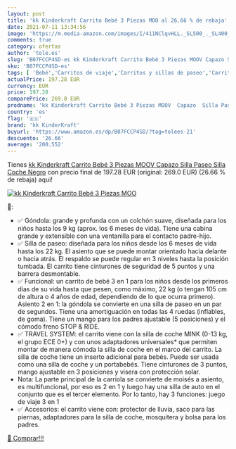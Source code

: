 ```yaml
---
layout: post
title: 'kk Kinderkraft Carrito Bebé 3 Piezas MOO al 26.66 % de rebaja'
date: 2021-07-11 13:34:56
image: 'https://m.media-amazon.com/images/I/411NClqvHLL._SL500_._SL400_.jpg'
comments: true
category: ofertas
author: 'tole.es'
slug: 'B07FCCP4SD-es kk Kinderkraft Carrito Bebé 3 Piezas MOOV Capazo Silla...'
sku: 'B07FCCP4SD-es'
tags: [ 'Bebé','Carritos de viaje','Carritos y sillas de paseo','Carritos, sillas de paseo y accesorios','bebé','kk kinderkraft', ]
actualPrice: 197.28 EUR
currency: EUR
price: 197.28
comparePrice: 269.0 EUR
prodname: 'kk Kinderkraft Carrito Bebé 3 Piezas MOOV  Capazo  Silla Paseo  Silla Coche  Negro'
country: 'es'
flag: '🇪🇸'
brand: 'kk KinderKraft'
buyurl: 'https://www.amazon.es/dp/B07FCCP4SD/?tag=tolees-21'
descuento: '26.66'
average: '200.552'
---
```


Tienes [kk Kinderkraft Carrito Bebé 3 Piezas MOOV  Capazo  Silla Paseo  Silla Coche  Negro](https://www.amazon.es/dp/B07FCCP4SD/?tag=tolees-21) con precio final de  197.28 EUR (original: 269.0 EUR) (26.66 %  de rebaja) aqui!

[![kk Kinderkraft Carrito Bebé 3 Piezas MOO](https://m.media-amazon.com/images/I/411NClqvHLL._SL500_._SL400_.jpg)](https://www.amazon.es/dp/B07FCCP4SD/?tag=tolees-21)

🔎:

- ✅ Góndola: grande y profunda con un colchón suave, diseñada para los niños hasta los 9 kg (aprox. los 6 meses de vida). Tiene una cabina grande y extensible con una ventanilla para el contacto padre-hijo.
- ✅ Silla de paseo: diseñada para los niños desde los 6 meses de vida hasta los 22 kg. El asiento que se puede montar orientado hacia delante o hacia atrás. El respaldo se puede regular en 3 niveles hasta la posición tumbada. El carrito tiene cinturones de seguridad de 5 puntos y una barrera desmontable.
- ✅ Funcional: un carrito de bebé 3 en 1 para los niños desde los primeros días de su vida hasta que pesen, como máximo, 22 kg (o tengan 105 cm de altura o 4 años de edad, dependiendo de lo que ocurra primero). Asiento 2 en 1: la góndola se convierte en una silla de paseo en un par de segundos. Tiene una amortiguación en todas las 4 ruedas (inflables, de goma). Tiene un mango para los padres ajustable (5 posiciones) y el cómodo freno STOP & RIDE.
- ✅ TRAVEL SYSTEM: el carrito viene con la silla de coche MINK (0-13 kg, el grupo ECE 0+) y con unos adaptadores universales* que permiten montar de manera cómoda la silla de coche en el marco del carrito. La silla de coche tiene un inserto adicional para bebés. Puede ser usada como una silla de coche y un portabebés. Tiene cinturones de 3 puntos, mango ajustable en 3 posiciones y visera con protección solar.
- Nota: La parte principal de la carriola se convierte de moisés a asiento, es multifuncional, por eso es 2 en 1 y luego hay una silla de auto en el conjunto que es el tercer elemento. Por lo tanto, hay 3 funciones: juego de viaje 3 en 1
- ✅ Accesorios: el carrito viene con: protector de lluvia, saco para las piernas, adaptadores para la silla de coche, mosquitera y bolsa para los padres.

[🛒 Comprar!!!](https://www.amazon.es/dp/B07FCCP4SD/?tag=tolees-21)
